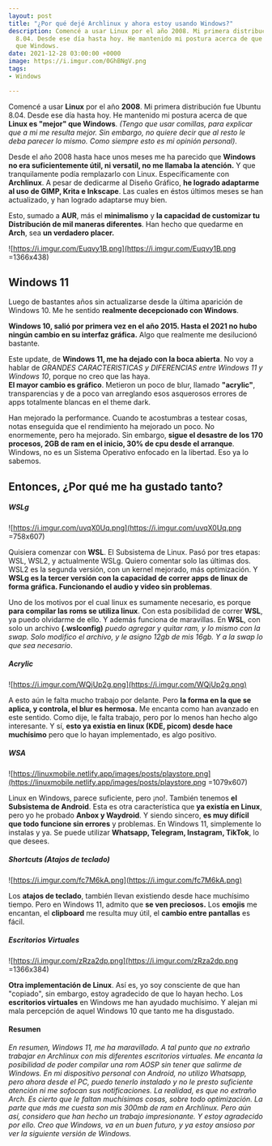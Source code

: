 ```yaml
---
layout: post
title: "¿Por qué dejé Archlinux y ahora estoy usando Windows?"
description: Comencé a usar Linux por el año 2008. Mi primera distribución fue Ubuntu
  8.04. Desde ese día hasta hoy. He mantenido mi postura acerca de que Linux es "mejor"
  que Windows.
date: 2021-12-28 03:00:00 +0000
image: https://i.imgur.com/0GhBNgV.png
tags:
- Windows

---
```

Comencé a usar **Linux** por el año **2008**. Mi primera distribución fue Ubuntu 8.04. Desde ese día hasta hoy. He mantenido mi postura acerca de que **Linux es "mejor" que Windows**. _(Tengo que usar comillas, para explicar que a mi me resulta mejor. Sin embargo, no quiere decir que al resto le deba parecer lo mismo. Como siempre esto es mi opinión personal)_.

Desde el año 2008 hasta hace unos meses me ha parecido que **Windows no era suficientemente útil, ni versatil, no me llamaba la atención.** Y que tranquilamente podía remplazarlo con Linux. Específicamente con **Archlinux**. A pesar de dedicarme al Diseño Gráfico, **he logrado adaptarme al uso de GIMP, Krita e Inkscape**. Las cuales en éstos últimos meses se han actualizado, y han logrado adaptarse muy bien. 

Esto, sumado a **AUR**, más el **minimalismo** y **la capacidad de customizar tu Distribución de mil maneras diferentes**. Han hecho que quedarme en **Arch**, sea **un verdadero placer.**

![https://i.imgur.com/Euqvy1B.png](https://i.imgur.com/Euqvy1B.png =1366x438)

## Windows 11

Luego de bastantes años sin actualizarse desde la última aparición de Windows 10. Me he sentido **realmente decepcionado con Windows**. 

**Windows 10, salió por primera vez en el año 2015. Hasta el 2021 no hubo ningún cambio en su interfaz gráfica.** Algo que realmente me desilucionó bastante. 

Este update, de **Windows 11, me ha dejado con la boca abierta**. No voy a hablar de _GRANDES CARACTERISTICAS y DIFERENCIAS entre Windows 11 y Windows 10_, porque no creo que las haya.   
**El mayor cambio es gráfico**. Metieron un poco de blur, llamado **"acrylic"**, transparencias y de a poco van arreglando esos asquerosos errores de apps totalmente blancas en el theme dark.

Han mejorado la performance. Cuando te acostumbras a testear cosas, notas enseguida que el rendimiento ha mejorado un poco. No enormemente, pero ha mejorado. Sin embargo, **sigue el desastre de los 170 procesos, 2GB de ram en el inicio, 30% de cpu desde el arranque**. Windows, no es un Sistema Operativo enfocado en la libertad. Eso ya lo sabemos.

## Entonces, ¿Por qué me ha gustado tanto?

##### WSLg

![https://i.imgur.com/uvqX0Uq.png](https://i.imgur.com/uvqX0Uq.png =758x607)

Quisiera comenzar con **WSL**. El Subsistema de Linux. Pasó por tres etapas: WSL, WSL2, y actualmente WSLg. Quiero comentar solo las últimas dos. WSL2 es la segunda versión, con un kernel mejorado, más optimización. Y **WSLg es la tercer versión con la capacidad de correr apps de linux de forma gráfica. Funcionando el audio y video sin problemas**. 

Uno de los motivos por el cual linux es sumamente necesario, es porque **para compilar las roms se utiliza linux**. Con esta posibilidad de correr **WSL**, ya puedo olvidarme de ello. Y además funciona de maravillas. En **WSL**, con solo un archivo **(.wslconfig)** _puedo agregar y quitar ram, y lo mismo con la swap. Solo modifico el archivo, y le asigno 12gb de mis 16gb. Y a la swap lo que sea necesario_.

##### Acrylic

![https://i.imgur.com/WQjUp2g.png](https://i.imgur.com/WQjUp2g.png)

A esto aún le falta mucho trabajo por delante. Pero **la forma en la que se aplica, y controla, el blur es hermosa.** Me encanta como han avanzado en este sentido. Como dije, le falta trabajo, pero por lo menos han hecho algo interesante. Y sí, **esto ya existía en linux (KDE, picom) desde hace muchísimo** pero que lo hayan implementado, es algo positivo. 

##### WSA

![https://linuxmobile.netlify.app/images/posts/playstore.png](https://linuxmobile.netlify.app/images/posts/playstore.png =1079x607)

Linux en Windows, parece suficiente, pero ¡no!. También tenemos **el Subsistema de Android**. Esta es otra característica que **ya existía en Linux**, pero yo he probado **Anbox y Waydroid**. Y siendo sincero, **es muy difícil que todo funcione sin errores** y problemas. En Windows 11, simplemente lo instalas y ya. Se puede utilizar **Whatsapp, Telegram, Instagram, TikTok**, lo que desees.

##### Shortcuts (Atajos de teclado)

![https://i.imgur.com/fc7M6kA.png](https://i.imgur.com/fc7M6kA.png)

Los **atajos de teclado**, también llevan existiendo desde hace muchísimo tiempo. Pero en Windows 11, admito que **se ven preciosos.** Los **emojis** me encantan, el **clipboard** me resulta muy útil, el **cambio entre pantallas** es fácil. 

##### Escritorios Virtuales

![https://i.imgur.com/zRza2dp.png](https://i.imgur.com/zRza2dp.png =1366x384)

**Otra implementación de Linux**. Así es, yo soy consciente de que han "copiado", sin embargo, estoy agradecido de que lo hayan hecho. Los **escritorios virtuales** en Windows me han ayudado muchísimo. Y alejan mi mala percepción de aquel Windows 10 que tanto me ha disgustado.

#### Resumen

_En resumen, Windows 11, me ha maravillado. A tal punto que no extraño trabajar en Archlinux con mis diferentes escritorios virtuales. Me encanta la posibilidad de poder compilar una rom AOSP sin tener que salirme de Windows. En mi dispositivo personal con Android, no utilizo Whatsapp, pero ahora desde el PC, puedo tenerlo instalado y no le presto suficiente atención ni me sofocan sus notificaciones. La realidad, es que no extraño Arch. Es cierto que le faltan muchísimas cosas, sobre todo optimización. La parte que más me cuesta son mis 300mb de ram en Archlinux. Pero aún así, considero que han hecho un trabajo impresionante. Y estoy agradecido por ello. Creo que Windows, va en un buen futuro, y ya estoy ansioso por ver la siguiente versión de Windows._